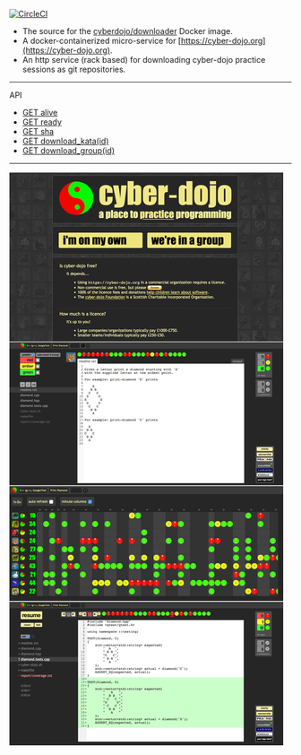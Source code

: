 [![CircleCI](https://circleci.com/gh/cyber-dojo/downloader.svg?style=svg)](https://circleci.com/gh/cyber-dojo/downloader)

- The source for the [cyberdojo/downloader](https://hub.docker.com/r/cyberdojo/downloader/tags) Docker image.
- A docker-containerized micro-service for [https://cyber-dojo.org](https://cyber-dojo.org).
- An http service (rack based) for downloading cyber-dojo practice sessions as git repositories.

***
API

* [GET alive](docs/api.md#get-alive)  
* [GET ready](docs/api.md#get-ready)
* [GET sha](docs/api.md#get-sha)
* [GET download_kata(id)](docs/api.md#download_kataid)
* [GET download_group(id)](docs/api.md#download_groupid)

***

![cyber-dojo.org home page](https://github.com/cyber-dojo/cyber-dojo/blob/master/shared/home_page_snapshot.png)
